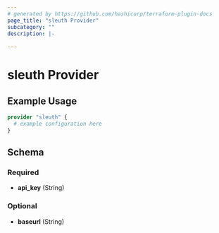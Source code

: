```yaml
---
# generated by https://github.com/hashicorp/terraform-plugin-docs
page_title: "sleuth Provider"
subcategory: ""
description: |-
  
---
```


# sleuth Provider



## Example Usage

```terraform
provider "sleuth" {
  # example configuration here
}
```

<!-- schema generated by tfplugindocs -->
## Schema

### Required

- **api_key** (String)

### Optional

- **baseurl** (String)
